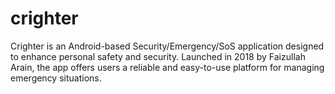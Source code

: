 # crighter
Crighter is an Android-based Security/Emergency/SoS application designed to enhance personal safety and security. Launched in 2018 by Faizullah Arain, the app offers users a reliable and easy-to-use platform for managing emergency situations.
